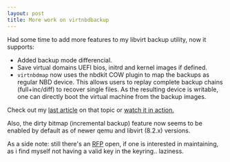 ```yaml
---
layout: post
title: More work on virtnbdbackup
---
```


Had some time to add more features to my libvirt backup utility, now it
supports:

 * Added backup mode differencial.
 * Save virtual domains UEFI bios, initrd and kernel images if defined.
 * `virtnbdmap` now uses the nbdkit COW plugin to map the backups as regular
   NBD device. This allows users to replay complete backup chains
   (full+inc/diff) to recover single files. As the resulting device is
   writable, one can directly boot the virtual machine from the backup
   images.

Check out my [last article](https://abbbi.github.io/debian/) on that
topic or [watch it in action.](https://www.youtube.com/watch?v=dOE0iB-CEGM)

Also, the dirty bitmap (incremental backup) feature now seems to be enabled by
default as of newer qemu and libvirt (8.2.x) versions.

As a side note: still there's an [RFP](https://bugs.debian.org/1003167) open,
if one is interested in maintaining, as i find myself not having a valid
key in the keyring.. laziness.
